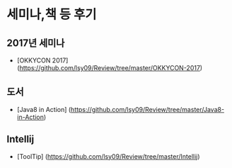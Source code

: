 
세미나,책 등 후기
================================

2017년 세미나
------
- [OKKYCON 2017] (https://github.com/lsy09/Review/tree/master/OKKYCON-2017)


도서
------
- [Java8 in Action] (https://github.com/lsy09/Review/tree/master/Java8-in-Action)



Intellij
------
- [ToolTip] (https://github.com/lsy09/Review/tree/master/Intellij)
